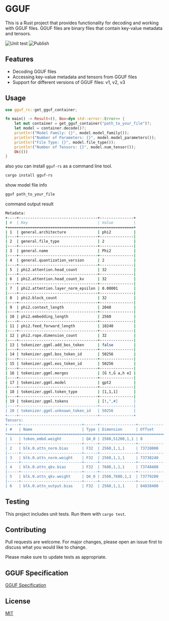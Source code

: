 # GGUF

This is a Rust project that provides functionality for decoding and working with GGUF files. GGUF files are binary files that contain key-value metadata and tensors.

![Unit test](https://github.com/zackshen/gguf/actions/workflows/test.yml/badge.svg)
![Publish](https://github.com/zackshen/gguf/actions/workflows/publish.yml/badge.svg)

## Features

- Decoding GGUF files
- Accessing key-value metadata and tensors from GGUF files
- Support for different versions of GGUF files: v1, v2, v3

## Usage

```rust
use gguf_rs::get_gguf_container;

fn main() -> Result<(), Box<dyn std::error::Error>> {
    let mut container = get_gguf_container("path_to_your_file")?;
    let model = container.decode()?;
    println!("Model Family: {}", model.model_family());
    println!("Number of Parameters: {}", model.model_parameters());
    println!("File Type: {}", model.file_type());
    println!("Number of Tensors: {}", model.num_tensor());
    Ok(())
}
```

also you can install `gguf-rs` as a command line tool.

```bash
cargo install gguf-rs
```

show model file info

```bash
gguf path_to_your_file

```

command output result

```bash
Metadata:
+----+-----------------------------------+---------------+
| #  | Key                               | Value         |
+========================================================+
| 1  | general.architecture              | phi2          |
|----+-----------------------------------+---------------|
| 2  | general.file_type                 | 2             |
|----+-----------------------------------+---------------|
| 3  | general.name                      | Phi2          |
|----+-----------------------------------+---------------|
| 4  | general.quantization_version      | 2             |
|----+-----------------------------------+---------------|
| 5  | phi2.attention.head_count         | 32            |
|----+-----------------------------------+---------------|
| 6  | phi2.attention.head_count_kv      | 32            |
|----+-----------------------------------+---------------|
| 7  | phi2.attention.layer_norm_epsilon | 0.00001       |
|----+-----------------------------------+---------------|
| 8  | phi2.block_count                  | 32            |
|----+-----------------------------------+---------------|
| 9  | phi2.context_length               | 2048          |
|----+-----------------------------------+---------------|
| 10 | phi2.embedding_length             | 2560          |
|----+-----------------------------------+---------------|
| 11 | phi2.feed_forward_length          | 10240         |
|----+-----------------------------------+---------------|
| 12 | phi2.rope.dimension_count         | 32            |
|----+-----------------------------------+---------------|
| 13 | tokenizer.ggml.add_bos_token      | false         |
|----+-----------------------------------+---------------|
| 14 | tokenizer.ggml.bos_token_id       | 50256         |
|----+-----------------------------------+---------------|
| 15 | tokenizer.ggml.eos_token_id       | 50256         |
|----+-----------------------------------+---------------|
| 16 | tokenizer.ggml.merges             | [Ġ t,Ġ a,h e] |
|----+-----------------------------------+---------------|
| 17 | tokenizer.ggml.model              | gpt2          |
|----+-----------------------------------+---------------|
| 18 | tokenizer.ggml.token_type         | [1,1,1]       |
|----+-----------------------------------+---------------|
| 19 | tokenizer.ggml.tokens             | [!,",#]       |
|----+-----------------------------------+---------------|
| 20 | tokenizer.ggml.unknown_token_id   | 50256         |
+----+-----------------------------------+---------------+
Tensors:
+-----+---------------------------+------+----------------+------------+
| #   | Name                      | Type | Dimension      | Offset     |
+======================================================================+
| 1   | token_embd.weight         | Q4_0 | 2560,51200,1,1 | 0          |
|-----+---------------------------+------+----------------+------------|
| 2   | blk.0.attn_norm.bias      | F32  | 2560,1,1,1     | 73728000   |
|-----+---------------------------+------+----------------+------------|
| 3   | blk.0.attn_norm.weight    | F32  | 2560,1,1,1     | 73738240   |
|-----+---------------------------+------+----------------+------------|
| 4   | blk.0.attn_qkv.bias       | F32  | 7680,1,1,1     | 73748480   |
|-----+---------------------------+------+----------------+------------|
| 5   | blk.0.attn_qkv.weight     | Q4_0 | 2560,7680,1,1  | 73779200   |
|-----+---------------------------+------+----------------+------------|
| 6   | blk.0.attn_output.bias    | F32  | 2560,1,1,1     | 84838400   |
```

## Testing

This project includes unit tests. Run them with `cargo test`.

## Contributing

Pull requests are welcome. For major changes, please open an issue first to discuss what you would like to change.

Please make sure to update tests as appropriate.

## GGUF Specification

[GGUF Specification](https://github.com/ggerganov/ggml/blob/master/docs/gguf.md)

## License

[MIT](https://choosealicense.com/licenses/mit/)
